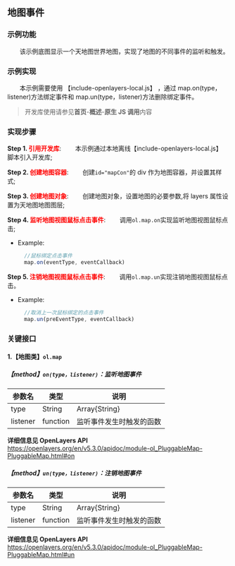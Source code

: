 ## 地图事件

### 示例功能

&ensp;&ensp;&ensp;&ensp;该示例底图显示一个天地图世界地图，实现了地图的不同事件的监听和触发。

### 示例实现

&ensp;&ensp;&ensp;&ensp;本示例需要使用 【include-openlayers-local.js】 ，通过 map.on(type，listener)方法绑定事件和 map.un(type，listener)方法删除绑定事件。

> 开发库使用请参见**首页**-**概述**-**原生 JS 调用**内容

### 实现步骤

**Step 1. <font color=red>引用开发库</font>**:
&ensp;&ensp;&ensp;&ensp;本示例通过本地离线【include-openlayers-local.js】 脚本引入开发库;

**Step 2. <font color=red>创建地图容器</font>**:
&ensp;&ensp;&ensp;&ensp;创建`id="mapCon"`的 div 作为地图容器，并设置其样式;

**Step 3. <font color=red>创建地图对象</font>**:
&ensp;&ensp;&ensp;&ensp;创建地图对象，设置地图的必要参数,将 layers 属性设置为天地图地图图层;

**Step 4. <font color=red>监听地图视图鼠标点击事件</font>**:
&ensp;&ensp;&ensp;&ensp;调用`ol.map.on`实现监听地图视图鼠标点击;

- Example:

  ```javascript
    //鼠标绑定点击事件
    map.on(eventType, eventCallback)
  ```

**Step 5. <font color=red>注销地图视图鼠标点击事件</font>**:
&ensp;&ensp;&ensp;&ensp;调用`ol.map.un`实现注销地图视图鼠标点击。

- Example:

  ```javascript
    //取消上一次鼠标绑定的点击事件
    map.un(preEventType, eventCallback)
  ```

### 关键接口

#### 1.【地图类】`ol.map`

##### 【method】`on(type，listener)`：监听地图事件

| 参数名   | 类型     | 说明                     |
| -------- | -------- | ------------------------ |
| type     | String   | Array{String}            | 事件类型 |
| listener | function | 监听事件发生时触发的函数 |

**详细信息见 OpenLayers API**
https://openlayers.org/en/v5.3.0/apidoc/module-ol_PluggableMap-PluggableMap.html#on

##### 【method】`un(type，listener)`：注销地图事件

| 参数名   | 类型     | 说明                     |
| -------- | -------- | ------------------------ |
| type     | String   | Array{String}            | 事件类型 |
| listener | function | 监听事件发生时触发的函数 |

**详细信息见 OpenLayers API**
https://openlayers.org/en/v5.3.0/apidoc/module-ol_PluggableMap-PluggableMap.html#un
